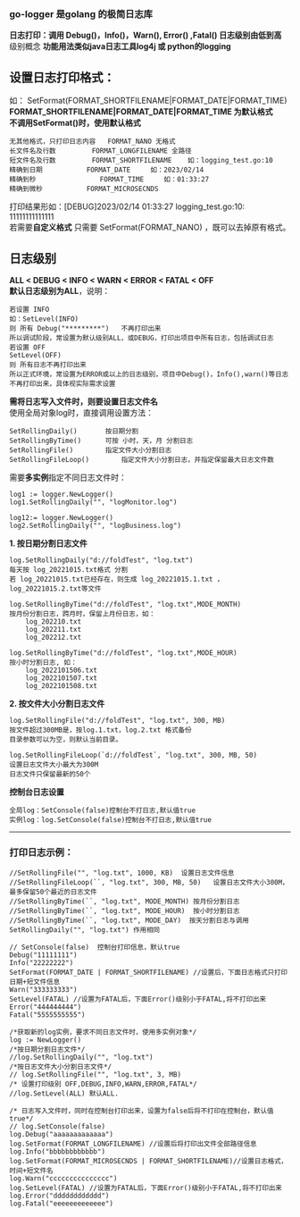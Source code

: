 ### go-logger 是golang 的极简日志库
**日志打印：调用 Debug()，Info()，Warn(), Error() ,Fatal() 日志级别由低到高**
级别概念 
**功能用法类似java日志工具log4j 或 python的logging**

## **设置日志打印格式：**
如： SetFormat(FORMAT_SHORTFILENAME|FORMAT_DATE|FORMAT_TIME)<br>
**FORMAT_SHORTFILENAME|FORMAT_DATE|FORMAT_TIME 为默认格式<br>
不调用SetFormat()时，使用默认格式**

	无其他格式，只打印日志内容	FORMAT_NANO	无格式
	长文件名及行数			FORMAT_LONGFILENAME	全路径
	短文件名及行数			FORMAT_SHORTFILENAME	如：logging_test.go:10
	精确到日期			FORMAT_DATE		如：2023/02/14
	精确到秒				FORMAT_TIME		如：01:33:27
	精确到微秒			FORMAT_MICROSECNDS
	
打印结果形如：[DEBUG]2023/02/14 01:33:27 logging_test.go:10: 11111111111111 <br>
若需要**自定义格式** 只需要 SetFormat(FORMAT_NANO) ，既可以去掉原有格式。<br>

## **日志级别**
**ALL < DEBUG < INFO < WARN < ERROR < FATAL < OFF** <br>
**默认日志级别为ALL**，说明： <br>

	若设置 INFO
	如：SetLevel(INFO)
	则 所有 Debug("*********")   不再打印出来
	所以调试阶段，常设置为默认级别ALL，或DEBUG，打印出项目中所有日志，包括调试日志
	若设置 OFF
	SetLevel(OFF)
	则 所有日志不再打印出来
	所以正式环境，常设置为ERROR或以上的日志级别，项目中Debug()，Info(),warn()等日志不再打印出来，具体视实际需求设置
	


**需将日志写入文件时，则要设置日志文件名**<br>
    使用全局对象log时，直接调用设置方法：

	SetRollingDaily()		按日期分割
	SetRollingByTime()		可按 小时，天，月 分割日志
	SetRollingFile()		指定文件大小分割日志
	SetRollingFileLoop()		指定文件大小分割日志，并指定保留最大日志文件数
需要**多实例**指定不同日志文件时：<br>

	log1 := logger.NewLogger()
	log1.SetRollingDaily("", "logMonitor.log")
	 
	log12:= logger.NewLogger()
	log2.SetRollingDaily("", "logBusiness.log")
    

**1. 按日期分割日志文件**

	log.SetRollingDaily("d://foldTest", "log.txt")
	每天按 log_20221015.txt格式 分割
	若 log_20221015.txt已经存在，则生成 log_20221015.1.txt ，log_20221015.2.txt等文件
	
	log.SetRollingByTime("d://foldTest", "log.txt",MODE_MONTH)
	按月份分割日志，跨月时，保留上月份日志，如：
		log_202210.txt
		log_202211.txt
		log_202212.txt
	
	log.SetRollingByTime("d://foldTest", "log.txt",MODE_HOUR)
	按小时分割日志, 如：
		log_2022101506.txt
		log_2022101507.txt
		log_2022101508.txt

**2. 按文件大小分割日志文件**

	log.SetRollingFile("d://foldTest", "log.txt", 300, MB)
	按文件超过300MB是，按log.1.txt，log.2.txt 格式备份
	目录参数可以为空，则默认当前目录。
	
	log.SetRollingFileLoop(`d://foldTest`, "log.txt", 300, MB, 50) 
	设置日志文件大小最大为300M
	日志文件只保留最新的50个

**控制台日志设置**

	全局log：SetConsole(false)控制台不打日志,默认值true
	实例log：log.SetConsole(false)控制台不打日志,默认值true

***

### 打印日志示例：

	//SetRollingFile("", "log.txt", 1000, KB)  设置日志文件信息
	//SetRollingFileLoop(``, "log.txt", 300, MB, 50)   设置日志文件大小300M，最多保留50个最近的日志文件
	//SetRollingByTime(``, "log.txt", MODE_MONTH) 按月份分割日志
	//SetRollingByTime(``, "log.txt", MODE_HOUR)  按小时分割日志
	//SetRollingByTime(``, "log.txt", MODE_DAY)  按天分割日志与调用SetRollingDaily("", "log.txt") 作用相同
	
	// SetConsole(false)  控制台打印信息，默认true
	Debug("11111111")
	Info("22222222")
	SetFormat(FORMAT_DATE | FORMAT_SHORTFILENAME) //设置后，下面日志格式只打印日期+短文件信息
	Warn("333333333")
	SetLevel(FATAL) //设置为FATAL后，下面Error()级别小于FATAL,将不打印出来
	Error("444444444")
	Fatal("5555555555")
	
	/*获取新的log实例，要求不同日志文件时，使用多实例对象*/
	log := NewLogger()
	/*按日期分割日志文件*/
	//log.SetRollingDaily("", "log.txt")	
	/*按日志文件大小分割日志文件*/
	// log.SetRollingFile("", "log.txt", 3, MB)
	/* 设置打印级别 OFF,DEBUG,INFO,WARN,ERROR,FATAL*/
	//log.SetLevel(ALL) 默认ALL.

	/* 日志写入文件时，同时在控制台打印出来，设置为false后将不打印在控制台，默认值true*/
	// log.SetConsole(false)
	log.Debug("aaaaaaaaaaaaa")
	log.SetFormat(FORMAT_LONGFILENAME) //设置后将打印出文件全部路径信息
	log.Info("bbbbbbbbbbbb")
	log.SetFormat(FORMAT_MICROSECNDS | FORMAT_SHORTFILENAME)//设置日志格式，时间+短文件名
	log.Warn("ccccccccccccccc")
	log.SetLevel(FATAL) //设置为FATAL后，下面Error()级别小于FATAL,将不打印出来
	log.Error("dddddddddddd")
	log.Fatal("eeeeeeeeeeeee")
